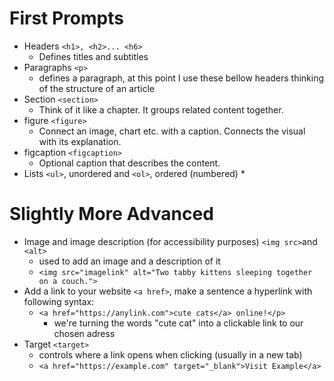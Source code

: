 # First Prompts

* Headers `<h1>, <h2>... <h6>`
    * Defines titles and subtitles
* Paragraphs `<p>`
    * defines a paragraph, at this point I use these bellow headers thinking of the structure of an article
* Section `<section>`
    * Think of it like a chapter. It groups related content together.
* figure `<figure>`
    * Connect an image, chart etc. with a caption. Connects the visual with its explanation.
* figcaption `<figcaption>`
    * Optional caption that describes the content.
* Lists `<ul>`, unordered and `<ol>`, ordered (numbered)
     * 
 

# Slightly More Advanced


* Image and image description (for accessibility purposes) `<img src>`and `<alt>`
     * used to add an image and a description of it
     * `<img src="imagelink" alt="Two tabby kittens sleeping together on a couch.">`
* Add a link to your website `<a href>`, make a sentence a hyperlink with following syntax:
     * `<a href="https://anylink.com">cute cats</a> online!</p>`
          * we're turning the words "cute cat" into a clickable link to our chosen adress
* Target `<target>`
     * controls where a link opens when clicking (usually in a new tab)
     * `<a href="https://example.com" target="_blank">Visit Example</a>`
